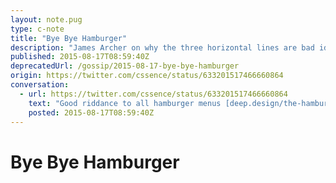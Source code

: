 ```yaml
---
layout: note.pug
type: c-note
title: "Bye Bye Hamburger"
description: "James Archer on why the three horizontal lines are bad idea."
published: 2015-08-17T08:59:40Z
deprecatedUrl: /gossip/2015-08-17-bye-bye-hamburger
origin: https://twitter.com/cssence/status/633201517466660864
conversation:
  - url: https://twitter.com/cssence/status/633201517466660864
    text: "Good riddance to all hamburger menus [deep.design/the-hamburger-menu](https://jamesarcher.me/hamburger-menu) - brilliant article by&nbsp;[@jamesarcher](https://twitter.com/jamesarcher)"
    posted: 2015-08-17T08:59:40Z
---
```


# Bye Bye Hamburger
